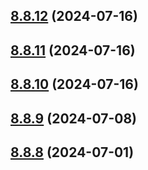## [8.8.12](https://github.com/msobiecki/eslint-config/compare/v8.8.11...v8.8.12) (2024-07-16)



## [8.8.11](https://github.com/msobiecki/eslint-config/compare/v8.8.10...v8.8.11) (2024-07-16)



## [8.8.10](https://github.com/msobiecki/eslint-config/compare/v8.8.9...v8.8.10) (2024-07-16)



## [8.8.9](https://github.com/msobiecki/eslint-config/compare/v8.8.8...v8.8.9) (2024-07-08)



## [8.8.8](https://github.com/msobiecki/eslint-config/compare/v8.8.7...v8.8.8) (2024-07-01)



